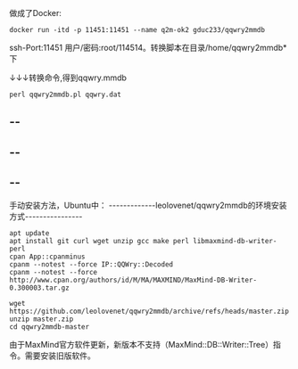    做成了Docker:
   ```
   docker run -itd -p 11451:11451 --name q2m-ok2 gduc233/qqwry2mmdb
   ```

   ssh-Port:11451 用户/密码:root/114514。转换脚本在目录/home/qqwry2mmdb*下  
   
   ↓↓↓转换命令,得到qqwry.mmdb  
   ```
perl qqwry2mmdb.pl qqwry.dat
```
-- 
-- 
--   
--  
--  
--  


手动安装方法，Ubuntu中：
-------------leolovenet/qqwry2mmdb的环境安装方式----------------
```
apt update
apt install git curl wget unzip gcc make perl libmaxmind-db-writer-perl 
cpan App::cpanminus
cpanm --notest --force IP::QQWry::Decoded
cpanm --notest --force http://www.cpan.org/authors/id/M/MA/MAXMIND/MaxMind-DB-Writer-0.300003.tar.gz

wget https://github.com/leolovenet/qqwry2mmdb/archive/refs/heads/master.zip
unzip master.zip
cd qqwry2mmdb-master
```

由于MaxMind官方软件更新，新版本不支持（MaxMind::DB::Writer::Tree）指令。需要安装旧版软件。
